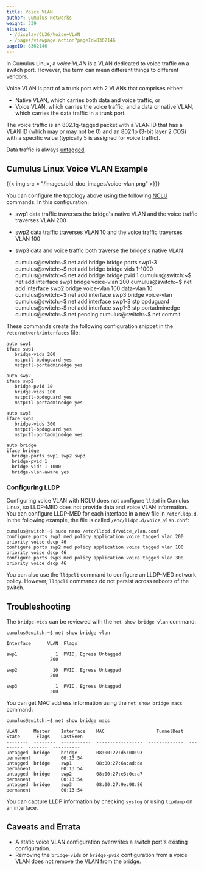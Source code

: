 ```yaml
---
title: Voice VLAN
author: Cumulus Networks
weight: 339
aliases:
 - /display/CL36/Voice+VLAN
 - /pages/viewpage.action?pageId=8362146
pageID: 8362146
---
```

In Cumulus Linux, a *voice VLAN* is a VLAN dedicated to voice traffic on
a switch port. However, the term can mean different things to different
vendors.

Voice VLAN is part of a trunk port with 2 VLANs that comprises either:

  - Native VLAN, which carries both data and voice traffic, or
  - Voice VLAN, which carries the voice traffic, and a data or native
    VLAN, which carries the data traffic in a trunk port.

The voice traffic is an 802.1q-tagged packet with a VLAN ID that has a
VLAN ID (which may or may not be 0) and an 802.1p (3-bit layer 2 COS)
with a specific value (typically 5 is assigned for voice traffic).

Data traffic is always
[untagged](/cumulus-linux-36/Layer-2/Ethernet-Bridging-VLANs/VLAN-Tagging).

## Cumulus Linux Voice VLAN Example

{{< img src = "/images/old_doc_images/voice-vlan.png" >}}}

You can configure the topology above using the following
[NCLU](/cumulus-linux-36/System-Configuration/Network-Command-Line-Utility-NCLU/)
commands. In this configuration:

  - swp1 data traffic traverses the bridge's native VLAN and the voice
    traffic traverses VLAN 200
  - swp2 data traffic traverses VLAN 10 and the voice traffic traverses
    VLAN 100
  - swp3 data and voice traffic both traverse the bridge's native VLAN

    cumulus@switch:~$ net add bridge bridge ports swp1-3
    cumulus@switch:~$ net add bridge bridge vids 1-1000
    cumulus@switch:~$ net add bridge bridge pvid 1
    cumulus@switch:~$ net add interface swp1 bridge voice-vlan 200
    cumulus@switch:~$ net add interface swp2 bridge voice-vlan 100 data-vlan 10
    cumulus@switch:~$ net add interface swp3 bridge voice-vlan
    cumulus@switch:~$ net add interface swp1-3 stp bpduguard
    cumulus@switch:~$ net add interface swp1-3 stp portadminedge
    cumulus@switch:~$ net pending
    cumulus@switch:~$ net commit

These commands create the following configuration snippet in the
`/etc/network/interfaces` file:

    auto swp1
    iface swp1
       bridge-vids 200
       mstpctl-bpduguard yes
       mstpctl-portadminedge yes
     
    auto swp2
    iface swp2
       bridge-pvid 10
       bridge-vids 100
       mstpctl-bpduguard yes
       mstpctl-portadminedge yes
     
    auto swp3
    iface swp3
       bridge-vids 300
       mstpctl-bpduguard yes
       mstpctl-portadminedge yes
     
    auto bridge
    iface bridge
      bridge-ports swp1 swp2 swp3
      bridge-pvid 1
      bridge-vids 1-1000
      bridge-vlan-aware yes

### Configuring LLDP

Configuring voice VLAN with NCLU does not configure `lldpd` in Cumulus
Linux, so LLDP-MED does not provide data and voice VLAN information. You
can configure LLDP-MED for each interface in a new file in
`/etc/lldp.d`. In the following example, the file is called
`/etc/lldpd.d/voice_vlan.conf`:

    cumulus@switch:~$ sudo nano /etc/lldpd.d/voice_vlan.conf
    configure ports swp1 med policy application voice tagged vlan 200 priority voice dscp 46
    configure ports swp2 med policy application voice tagged vlan 100 priority voice dscp 46
    configure ports swp3 med policy application voice tagged vlan 300 priority voice dscp 46

You can also use the `lldpcli` command to configure an LLDP-MED network
policy. However, `lldpcli` commands do not persist across reboots of the
switch.

## Troubleshooting

The `bridge-vids` can be reviewed with the `net show bridge vlan`
command:

    cumulus@switch:~$ net show bridge vlan
     
    Interface      VLAN  Flags
    -----------  ------  ---------------------
    swp1              1  PVID, Egress Untagged
                    200
     
    swp2             10  PVID, Egress Untagged
                    200
     
    swp3              1  PVID, Egress Untagged
                    300

You can get MAC address information using the `net show bridge macs` command: 

``` 
cumulus@switch:~$ net show bridge macs
 
VLAN      Master    Interface    MAC                   TunnelDest  State      Flags    LastSeen
--------  --------  -----------  -----------------  -------------  ---------  -------  ----------
untagged  bridge    bridge       08:00:27:d5:00:93                 permanent           00:13:54   
untagged  bridge    swp1         08:00:27:6a:ad:da                 permanent           00:13:54   
untagged  bridge    swp2         08:00:27:e3:0c:a7                 permanent           00:13:54   
untagged  bridge    swp3         08:00:27:9e:98:86                 permanent           00:13:54   
```

You can capture LLDP information by checking `syslog` or using `tcpdump`
on an interface.

## Caveats and Errata

  - A static voice VLAN configuration overwrites a switch port's
    existing configuration.
  - Removing the `bridge-vids` or `bridge-pvid` configuration from a
    voice VLAN does not remove the VLAN from the bridge.
